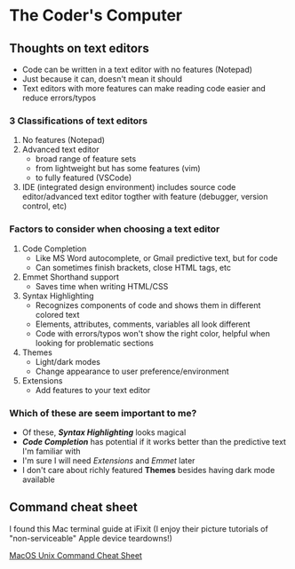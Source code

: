 # The Coder's Computer

## Thoughts on text editors

- Code can be written in a text editor with no features (Notepad)
- Just because it can, doesn't mean it should
- Text editors with more features can make reading code easier and reduce errors/typos

### 3 Classifications of text editors

1. No features (Notepad)
2. Advanced text editor
   - broad range of feature sets
   - from lightweight but has some features (vim)
   - to fully featured (VSCode)
3. IDE (integrated design environment) includes source code editor/advanced text editor togther with feature (debugger, version control, etc)

### Factors to consider when choosing a text editor

1. Code Completion
   - Like MS Word autocomplete, or Gmail predictive text, but for code
   - Can sometimes finish brackets, close HTML tags, etc 
2. Emmet Shorthand support
   - Saves time when writing HTML/CSS
3. Syntax Highlighting
   - Recognizes components of code and shows them in different colored text
   - Elements, attributes, comments, variables all look different
   - Code with errors/typos won't show the right color, helpful when looking for problematic sections
4. Themes
   - Light/dark modes
   - Change appearance to user preference/environment
5. Extensions
   - Add features to your text editor

### Which of these are seem important to me?

- Of these, ***Syntax Highlighting*** looks magical
- ***Code Completion*** has potential if it works better than the predictive text I'm familiar with
- I'm sure I will need *Extensions* and *Emmet* later
- I don't care about richly featured **Themes** besides having dark mode available

## Command cheat sheet

I found this Mac terminal guide at iFixit (I enjoy their picture tutorials of "non-serviceable" Apple device teardowns!)

[MacOS Unix Command Cheat Sheet](https://www.ifixit.com/Wiki/MacOS_Unix_Commands)
